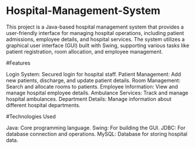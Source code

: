 # Hospital-Management-System

This project is a Java-based hospital management system that provides a user-friendly interface for managing hospital operations, including patient admissions, employee details, and hospital services. The system utilizes a graphical user interface (GUI) built with Swing, supporting various tasks like patient registration, room allocation, and employee management.

#Features

Login System: Secured login for hospital staff.
Patient Management: Add new patients, discharge, and update patient details.
Room Management: Search and allocate rooms to patients.
Employee Information: View and manage hospital employee details.
Ambulance Services: Track and manage hospital ambulances.
Department Details: Manage information about different hospital departments.

#Technologies Used

Java: Core programming language.
Swing: For building the GUI.
JDBC: For database connection and operations.
MySQL: Database for storing hospital data.
